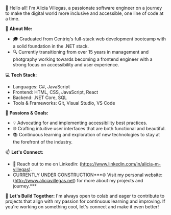 👋 Hello all! I'm Alicia Villegas, a passionate software engineer on a journey to make the digital world more inclusive and accessible, one line of code at a time.

🚀 **About Me:**
- 🎓 Graduated from Centriq's full-stack web development bootcamp with a solid foundation in the .NET stack.
- 🔍 Currently transitioning from over 15 years in management and photgraphy working towards becoming a frontend engineer with a strong focus on accessibility and user experience.

💻 **Tech Stack:**
- Languages: C#, JavaScript
- Frontend: HTML, CSS, JavaScript, React
- Backend: .NET Core, SQL
- Tools & Frameworks: Git, Visual Studio, VS Code

🌟 **Passions & Goals:**
- 💡 Advocating for and implementing accessibility best practices.
- 🌐 Crafting intuitive user interfaces that are both functional and beautiful.
- 📚 Continuous learning and exploration of new technologies to stay at the forefront of the industry.

📫 **Let's Connect:**
- 💬 Reach out to me on LinkedIn: (https://www.linkedin.com/in/alicia-m-villegas).
- CURRENTLY UNDER CONSTRUCTION***🌐 Visit my personal website: (http://www.aliciavillegas.net) for more about my projects and journey.***

🙌 **Let's Build Together:**
I'm always open to colab and eager to contribute to projects that align with my passion for continuous learning and improving. 
If you're working on something cool, let's connect and make it even better!


